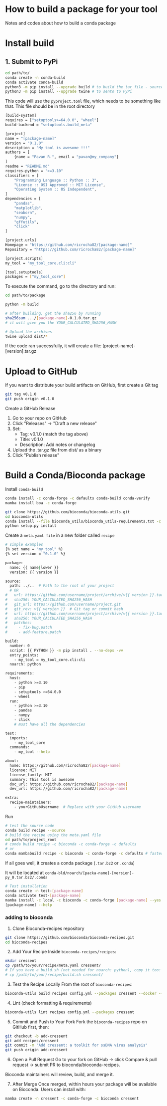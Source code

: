 # How to build a package for your tool 
Notes and codes about how to build a conda package

# Install build

## 1. Submit to PyPi

```bash
cd path/to/
conda create -n conda-build
conda activate conda-build
python3 -m pip install --upgrade build # to build the tar file - source code
python3 -m pip install --upgrade twine # to sento to PyPi
```

This code will use the `pyproject.toml` file, which needs to be something like that.
This file should be in the root directory

```bash
[build-system]
requires = ["setuptools>=64.0.0", "wheel"]
build-backend = "setuptools.build_meta"

[project]
name = "[package-name]"
version = "0.1.0"
description = "My tool is awesome !!!"
authors = [
    {name = "Pavan R.", email = "pavan@my_company"}
]
readme = "README.md"
requires-python = ">=3.10"
classifiers = [
    "Programming Language :: Python :: 3",
    "License :: OSI Approved :: MIT License",
    "Operating System :: OS Independent",
]
dependencies = [
    "pandas",
    "matplotlib",
    "seaborn",
    "numpy",
    "gffutils",
    "click"
]

[project.urls]
Homepage = "https://github.com/ricrocha82/[package-name]"
Repository = "https://github.com/ricrocha82/[package-name]"

[project.scripts]
my_tool = "my_tool_core.cli:cli"

[tool.setuptools]
packages = ["my_tool_core"]
```

To execute the command, go to the  directory and run:

```bash
cd path/to/package

python -m build

# after building, get the sha256 by running
sha256sum .../[package-name]-0.1.0.tar.gz
# it will give you the YOUR_CALCULATED_SHA256_HASH

# Upload the archives
twine upload dist/*
```

If the code ran successfully, it will create a file: [project-name]-[version].tar.gz

# Upload to GitHub

If you want to distribute your build artifacts on GitHub, first create a Git tag

```bash
git tag v0.1.0
git push origin v0.1.0
```

Create a GitHub Release

1. Go to your repo on GitHub
2. Click "Releases" → "Draft a new release"
3. Set:
    - Tag: v0.1.0 (match the tag above)
    - Title: v0.1.0
    - Description: Add notes or changelog
4. Upload the .tar.gz file from dist/ as a binary
5. Click "Publish release"

# Build a Conda/Bioconda package

Install `conda-build`

```bash
conda install -c conda-forge -c defaults conda-build conda-verify
mamba install boa -c conda-forge

git clone https://github.com/bioconda/bioconda-utils.git
cd bioconda-utils
conda install --file bioconda_utils/bioconda_utils-requirements.txt -c conda-forge -c bioconda 
python setup.py install
```

Create a `meta.yaml file` in a new folder called `recipe`
```bash
# simple examples
{% set name = "my_tool" %}
{% set version = "0.1.0" %}

package:
  name: {{ name|lower }}
  version: {{ version }}

source:
  path: ../..  # Path to the root of your project
  # OR
#   url: https://github.com/username/project/archive/v{{ version }}.tar.gz
#   sha256: YOUR_CALCULATED_SHA256_HASH
#   git_url: https://github.com/username/project.git
#   git_rev: v{{ version }}  # Git tag or commit hash
#   url: https://github.com/username/project/archive/v{{ version }}.tar.gz
#   sha256: YOUR_CALCULATED_SHA256_HASH
#   patches:
#     - fix-bug.patch
#     - add-feature.patch

build:
  number: 0
  script: {{ PYTHON }} -m pip install . --no-deps -vv
  entry_points:
    - my_tool = my_tool_core.cli:cli
  noarch: python

requirements:
  host:
    - python >=3.10
    - pip
    - setuptools >=64.0.0
    - wheel
  run:
    - python >=3.10
    - pandas
    - numpy
    - click
    # must have all the dependencies

test:
  imports:
    - my_tool_core
  commands:
    - my_tool --help

about:
  home: https://github.com/ricrocha82/[package-name]
  license: MIT
  license_family: MIT
  summary: This tool is awesome
  doc_url: https://github.com/ricrocha82/[package-name]
  dev_url: https://github.com/ricrocha82/[package-name]

extra:
  recipe-maintainers:
    - yourGitHubUsername  # Replace with your GitHub username
```

Run
```bash
# test the source code
conda build recipe --source
# build the recipe using the meta.yaml file
cd path/to/project_root
# conda build recipe -c bioconda -c conda-forge -c defaults 
# or
conda mambabuild recipe -c bioconda -c conda-forge -c defaults # faster using boa
```
If all goes well, it creates a conda package (`.tar.bz2` or `.conda`)

It will be located at `conda-bld/noarch/[packa-name]-[version]-py_0.tar.bz2/.conda`

```bash
# Test installation
conda create -n test-[package-name]
conda activate test-[package-name]
mamba install -c local -c bioconda -c conda-forge [package-name] --yes # MAMBA is faster and deals better with dependencies
[package-name] --help
```

### adding to bioconda
1. Clone Bioconda-recipes repository
```bash
git clone https://github.com/bioconda/bioconda-recipes.git
cd bioconda-recipes
```
2. Add Your Recipe
Inside `bioconda-recipes/recipes`:
```bash
mkdir cressent
cp /path/to/your/recipe/meta.yaml cressent/
# If you have a build.sh (not needed for noarch: python), copy it too:
# cp /path/to/your/recipe/build.sh cressent/
```
3. Test the Recipe Locally
From the root of `bioconda-recipes`:
```bash
bioconda-utils build recipes config.yml --packages cressent --docker --mulled-test
```
4. Lint (check formatting & requirements)
```bash
bioconda-utils lint recipes config.yml --packages cressent
```
5. Commit and Push to Your Fork
Fork the `bioconda-recipes` repo on GitHub first, then:
```bash
git checkout -b add-cressent
git add recipes/cressent
git commit -m "Add cressent: a toolkit for ssDNA virus analysis"
git push origin add-cressent
```

6. Open a Pull Request
Go to your fork on GitHub → click Compare & pull request → submit PR to bioconda/bioconda-recipes.

Bioconda maintainers will review, build, and merge it.

7. After Merge
Once merged, within hours your package will be available on Bioconda.
Users can install with:
```bash
mamba create -n cressent -c conda-forge -c bioconda cressent
```
